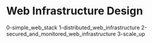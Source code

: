 # Web Infrastructure Design
0-simple_web_stack
1-distributed_web_infrastructure
2-secured_and_monitored_web_infrastructure
3-scale_up
